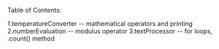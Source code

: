 Table of Contents:

1.temperatureConverter				-- 				mathematical operators and printing
2.numberEvaluation				-- 				modulus operator
3.textProcessor				-- 				for loops, .count() method

